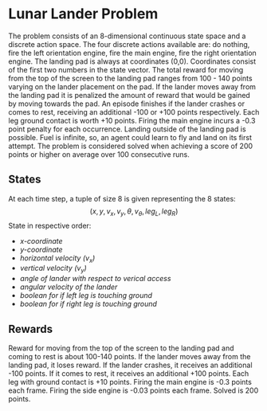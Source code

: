# Lunar Lander Problem
The problem consists of an 8-dimensional continuous state space and a discrete action space. The four discrete actions available are: do nothing, fire the left orientation engine, fire the main engine, fire the right orientation engine. The landing pad is always at coordinates (0,0). Coordinates consist of the first two numbers in the state vector. The total reward for moving from the top of the screen to the landing pad ranges from 100 - 140 points varying on the lander placement on the pad. If the lander moves away from the landing pad it is penalized the amount of reward that would be gained by moving towards the pad. An episode finishes if the lander crashes or comes to rest, receiving an additional -100 or +100 points respectively. Each leg ground contact is worth +10 points. Firing the main engine incurs a -0.3 point penalty for each occurrence. Landing outside of the landing pad is possible. Fuel is infinite, so, an agent could learn to fly and land on its first attempt. The problem is considered solved when achieving a score of 200 points or higher on average over 100 consecutive runs.

## States
At each time step, a tuple of size 8 is given representing the 8 states: 
$$\left( x,y,v_x,v_y,\theta,v_{\theta},leg_L,leg_R \right)$$
State in respective order:
- *x-coordinate* 
- *y-coordinate*
- *horizontal velocity ($v_x$)*
- *vertical velocity ($v_y$)*
- *angle of lander with respect to verical access*
- *angular velocity of the lander*
- *boolean for if left leg is touching ground*
- *boolean for if right leg is touching ground*

## Rewards
Reward for moving from the top of the screen to the landing pad and coming to rest is about 100-140 points. If the lander moves away from the landing pad, it loses reward. If the lander crashes, it receives an additional -100 points. If it comes to rest, it receives an additional +100 points. Each leg with ground contact is +10 points. Firing the main engine is -0.3 points each frame. Firing the side engine is -0.03 points each frame. Solved is 200 points.